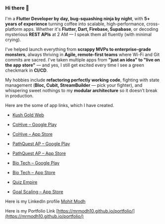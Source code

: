 ### Hi there 👋

I'm a **Flutter Developer by day, bug-squashing ninja by night**, with **5+ years of experience** turning coffee into scalable, high-performance, cross-platform apps. Whether it's **Flutter, Dart, Firebase, Supabase**, or decoding mysterious **REST APIs** at 2 AM — I speak them all fluently (with minimal crying).

I've helped launch everything from **scrappy MVPs to enterprise-grade monsters**, always thriving in **Agile, remote-first teams** where Wi-Fi and Git commits are sacred. I've taken multiple apps from **"just an idea" to "live on the app store"** — and yes, I still get excited every time I see a green checkmark in **CI/CD**.

My hobbies include **refactoring perfectly working code**, fighting with state management (**Bloc, Cubit, StreamBuilder** — pick your fighter), and whispering sweet nothings to my **modular architecture** so it doesn’t break in production.


Here are the some of app links, which I have created.

- [Kush Gold Web](https://mrmodh10.github.io/kushGold_Web/)

- [CoHive – Google Play](https://play.google.com/store/apps/details?id=llc.appdogs.cohive)

- [CoHive – App Store](https://apps.apple.com/us/app/cohive-social/id6449164465)

- [PathQuest AP – Google Play](https://play.google.com/store/apps/details?id=com.pathquestap)

- [PathQuest AP – App Store](https://apps.apple.com/us/app/pathquest-ap/id1529244465)

- [Bio Tech – Google Play](https://play.google.com/store/apps/details?id=com.biotech.biotechvision)

- [Bio Tech – App Store](https://apps.apple.com/us/app/biotech-connect/id1222575199)
  
- [Quiz Empire](https://www.capermint.com/project/quiz-empire/)
  
- [Goal Scaling – App Store](https://apps.apple.com/us/app/goal-scaling/id1560169255)

Here is my LinkedIn profile
[Mohit Modh](https://www.linkedin.com/in/mohit-modh-740a24132/)

Here is my Portfolio Link
[https://mrmodh10.github.io/portfolio/](https://mrmodh10.github.io/portfolio/)
